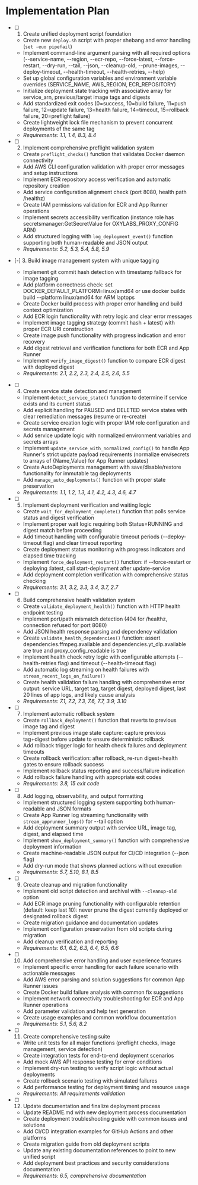 # Implementation Plan

- [ ] 1. Create unified deployment script foundation



  - Create new `deploy.sh` script with proper shebang and error handling (`set -euo pipefail`)
  - Implement command-line argument parsing with all required options (--service-name, --region, --ecr-repo, --force-latest, --force-restart, --dry-run, --tail, --json, --cleanup-old, --prune-images, --deploy-timeout, --health-timeout, --health-retries, --help)
  - Set up global configuration variables and environment variable overrides (SERVICE_NAME, AWS_REGION, ECR_REPOSITORY)
  - Initialize deployment state tracking with associative array for service_arn, previous/target image tags and digests
  - Add standardized exit codes (0=success, 10=build failure, 11=push failure, 12=update failure, 13=health failure, 14=timeout, 15=rollback failure, 20=preflight failure)
  - Create lightweight lock file mechanism to prevent concurrent deployments of the same tag
  - _Requirements: 1.1, 1.4, 8.3, 8.4_

- [ ] 2. Implement comprehensive preflight validation system





  - Create `preflight_checks()` function that validates Docker daemon connectivity
  - Add AWS CLI configuration validation with proper error messages and setup instructions
  - Implement ECR repository access verification and automatic repository creation
  - Add service configuration alignment check (port 8080, health path /healthz)
  - Create IAM permissions validation for ECR and App Runner operations
  - Implement secrets accessibility verification (instance role has secretsmanager:GetSecretValue for OXYLABS_PROXY_CONFIG ARN)
  - Add structured logging with `log_deployment_event()` function supporting both human-readable and JSON output
  - _Requirements: 5.2, 5.3, 5.4, 5.8, 5.9_

- [-] 3. Build image management system with unique tagging

  - Implement git commit hash detection with timestamp fallback for image tagging
  - Add platform correctness check: set DOCKER_DEFAULT_PLATFORM=linux/amd64 or use docker buildx build --platform linux/amd64 for ARM laptops
  - Create Docker build process with proper error handling and build context optimization
  - Add ECR login functionality with retry logic and clear error messages
  - Implement image tagging strategy (commit hash + latest) with proper ECR URI construction
  - Create image push functionality with progress indication and error recovery
  - Add digest retrieval and verification functions for both ECR and App Runner
  - Implement `verify_image_digest()` function to compare ECR digest with deployed digest
  - _Requirements: 2.1, 2.2, 2.3, 2.4, 2.5, 2.6, 5.5_

- [ ] 4. Create service state detection and management
  - Implement `detect_service_state()` function to determine if service exists and its current status
  - Add explicit handling for PAUSED and DELETED service states with clear remediation messages (resume or re-create)
  - Create service creation logic with proper IAM role configuration and secrets management
  - Add service update logic with normalized environment variables and secrets arrays
  - Implement `update_service_with_normalized_config()` to handle App Runner's strict update payload requirements (normalize env/secrets to arrays of {Name,Value} for App Runner updates)
  - Create AutoDeployments management with save/disable/restore functionality for immutable tag deployments
  - Add `manage_auto_deployments()` function with proper state preservation
  - _Requirements: 1.1, 1.2, 1.3, 4.1, 4.2, 4.3, 4.6, 4.7_

- [ ] 5. Implement deployment verification and waiting logic
  - Create `wait_for_deployment_complete()` function that polls service status and digest verification
  - Implement proper wait logic requiring both Status=RUNNING and digest match before proceeding
  - Add timeout handling with configurable timeout periods (--deploy-timeout flag) and clear timeout reporting
  - Create deployment status monitoring with progress indicators and elapsed time tracking
  - Implement `force_deployment_restart()` function: if --force-restart or deploying :latest, call start-deployment after update-service
  - Add deployment completion verification with comprehensive status checking
  - _Requirements: 3.1, 3.2, 3.3, 3.4, 3.7, 2.7_

- [ ] 6. Build comprehensive health validation system
  - Create `validate_deployment_health()` function with HTTP health endpoint testing
  - Implement port/path mismatch detection (404 for /healthz, connection refused for port 8080)
  - Add JSON health response parsing and dependency validation
  - Create `validate_health_dependencies()` function: assert dependencies.ffmpeg.available and dependencies.yt_dlp.available are true and proxy_config_readable is true
  - Implement health check retry logic with configurable attempts (--health-retries flag) and timeout (--health-timeout flag)
  - Add automatic log streaming on health failures with `stream_recent_logs_on_failure()`
  - Create health validation failure handling with comprehensive error output: service URL, target tag, target digest, deployed digest, last 20 lines of app logs, and likely cause analysis
  - _Requirements: 7.1, 7.2, 7.3, 7.6, 7.7, 3.9, 3.10_

- [ ] 7. Implement automatic rollback system
  - Create `rollback_deployment()` function that reverts to previous image tag and digest
  - Implement previous image state capture: capture previous tag+digest before update to ensure deterministic rollback
  - Add rollback trigger logic for health check failures and deployment timeouts
  - Create rollback verification: after rollback, re-run digest+health gates to ensure rollback success
  - Implement rollback status reporting and success/failure indication
  - Add rollback failure handling with appropriate exit codes
  - _Requirements: 3.8, 15 exit code_

- [ ] 8. Add logging, observability, and output formatting
  - Implement structured logging system supporting both human-readable and JSON formats
  - Create App Runner log streaming functionality with `stream_apprunner_logs()` for --tail option
  - Add deployment summary output with service URL, image tag, digest, and elapsed time
  - Implement `show_deployment_summary()` function with comprehensive deployment information
  - Create machine-readable JSON output for CI/CD integration (--json flag)
  - Add dry-run mode that shows planned actions without execution
  - _Requirements: 5.7, 5.10, 8.1, 8.5_

- [ ] 9. Create cleanup and migration functionality
  - Implement old script detection and archival with `--cleanup-old` option
  - Add ECR image pruning functionality with configurable retention (default: keep last 10): never prune the digest currently deployed or designated rollback digest
  - Create migration guidance and documentation updates
  - Implement configuration preservation from old scripts during migration
  - Add cleanup verification and reporting
  - _Requirements: 6.1, 6.2, 6.3, 6.4, 6.5, 6.6_

- [ ] 10. Add comprehensive error handling and user experience features
  - Implement specific error handling for each failure scenario with actionable messages
  - Add AWS error parsing and solution suggestions for common App Runner issues
  - Create Docker build failure analysis with common fix suggestions
  - Implement network connectivity troubleshooting for ECR and App Runner operations
  - Add parameter validation and help text generation
  - Create usage examples and common workflow documentation
  - _Requirements: 5.1, 5.6, 8.2_

- [ ] 11. Create comprehensive testing suite
  - Write unit tests for all major functions (preflight checks, image management, service detection)
  - Create integration tests for end-to-end deployment scenarios
  - Add mock AWS API response testing for error conditions
  - Implement dry-run testing to verify script logic without actual deployments
  - Create rollback scenario testing with simulated failures
  - Add performance testing for deployment timing and resource usage
  - _Requirements: All requirements validation_

- [ ] 12. Update documentation and finalize deployment process
  - Update README.md with new deployment process documentation
  - Create deployment troubleshooting guide with common issues and solutions
  - Add CI/CD integration examples for GitHub Actions and other platforms
  - Create migration guide from old deployment scripts
  - Update any existing documentation references to point to new unified script
  - Add deployment best practices and security considerations documentation
  - _Requirements: 6.5, comprehensive documentation_